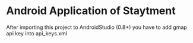Android Application of Staytment
================================

After importing this project to AndroidStudio (0.8+) you have to add gmap api key into api_keys.xml
